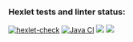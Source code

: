 ### Hexlet tests and linter status:
[![hexlet-check](https://github.com/DUSHA20/java-project-78/actions/workflows/hexlet-check.yml/badge.svg)](https://github.com/DUSHA20/java-project-78/actions/workflows/hexlet-check.yml)
[![Java CI](https://github.com/DUSHA20/java-project-78/actions/workflows/main.yml/badge.svg)](https://github.com/DUSHA20/java-project-78/actions/workflows/main.yml)
<a href="https://codeclimate.com/github/DUSHA20/java-project-78/maintainability"><img src="https://api.codeclimate.com/v1/badges/10cb29534abc406d625a/maintainability" /></a>
<a href="https://codeclimate.com/github/DUSHA20/java-project-78/test_coverage"><img src="https://api.codeclimate.com/v1/badges/10cb29534abc406d625a/test_coverage" /></a>